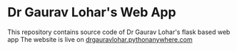 # Dr Gaurav Lohar's Web App
This repository contains source code of Dr Gaurav Lohar's flask based web app
The website is live on [drgauravlohar.pythonanywhere.com](https://drgauravlohar.pythonanywhere.com/)
